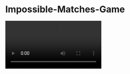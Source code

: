# Impossible-Matches-Game

![](https://github.com/Mahdi7s/Impossible-Matches-Game/raw/main/vid1.mp4)
